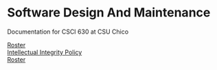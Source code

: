 # Software Design And Maintenance
Documentation for CSCI 630 at CSU Chico

[Roster](roster.md) <br>
[Intellectual Integrity Policy](Integrity_Policy.md) <br>
[Roster](Accomodations.md)
